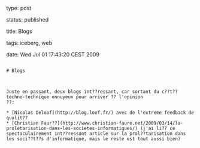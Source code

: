 type: post
status: published
title: Blogs 
tags: iceberg, web
date: Wed Jul 01 17:43:20 CEST 2009
~~~~~~
# Blogs 

Juste en passant, deux blogs int??ressant, car sortant du c??t?? techno-technique ennuyeux pour arriver ?? l'opinion  
??:   

* [Nicolas Deloof](http://blog.loof.fr/) avec de l'extreme feedback de qualit??
* [Christian Faur??](http://www.christian-faure.net/2009/03/14/la-proletarisation-dans-les-societes-informatiques/) (j'ai li?? ce spectaculairement int??ressant article sur la prol??tarisation dans les soci??t??s d'informatique, mais le reste est tout aussi bien)  
